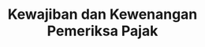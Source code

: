 ---
id: 090104
title: Kewajiban dan Kewenangan Pemeriksa Pajak
linkurl: https://kutt.it/m9S8Z8
fitur: resume
category: kup
topik: Pemeriksaan
subtopik: Pemeriksaan Untuk Menguji Kepatuhan Perpajakan (Sejak 1 Feb 2013)
type: word
modifiedTime: 11 Desember 2019
---